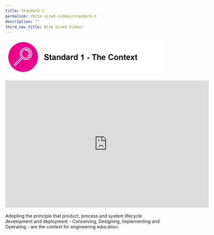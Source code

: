 ```yaml
---
title: Standard 1
permalink: /bite-sized-videos/standard-1
description: ""
third_nav_title: Bite Sized Videos
---
```

![](/images/cdio1.png)

<iframe width="640" height="400" src="https://www.youtube.com/embed/DYHmr1Mnj3Q" title="YouTube video player" frameborder="0" allow="accelerometer; autoplay; clipboard-write; encrypted-media; gyroscope; picture-in-picture" allowfullscreen></iframe>

Adopting the principle that product, process and system lifecycle development and deployment - Conceiving, Designing, Implementing and Operating - are the context for engineering education.